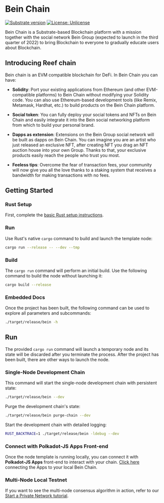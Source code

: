 # Bein Chain

[![Substrate version](https://img.shields.io/badge/Substrate-4.0.0--dev-blue?logo=Parity%20Substrate)](https://substrate.dev/)
[![License: Unlicense](https://img.shields.io/badge/license-Unlicense-blue.svg)](https://github.com/Ylgr/bein/blob/master/LICENSE)

Bein Chain is a Substrate-based Blockchain platform with a mission together with the social network Bein Group (expected to launch in the third quarter of 2022) to bring Blockchain to everyone to gradually educate users about Blockchain.

## Introducing Reef chain

Bein chain is an EVM compatible blockchain for DeFi. In Bein Chain you can have:

- <strong>Solidity</strong>: Port your existing applications from Ethereum (and other EVM-compatible platforms) to Bein Chain without modifying your Solidity code. You can also use Ethereum-based development tools (like Remix, Metamask, Hardhat, etc.) to build products on the Bein Chain platform.

- <strong>Social token</strong>: You can fully deploy your social tokens and NFTs on Bein Chain and easily integrate it into the Bein social networking platform from which to build your personal brand.

- <strong>Dapps as extension</strong>: Extensions on the Bein Group social network will be built as dapps on Bein Chain. You can imagine you are an artist who just released an exclusive NFT, after creating NFT you drag an NFT auction house into your own Group. Thanks to that, your exclusive products easily reach the people who trust you most.

- <strong>Feeless tips</strong>: Overcome the fear of transaction fees, your community will now give you all the love thanks to a staking system that receives a bandwidth for making transactions with no fees.

## Getting Started

### Rust Setup

First, complete the [basic Rust setup instructions](./doc/rust-setup.md).

### Run

Use Rust's native `cargo` command to build and launch the template node:

```sh
cargo run --release -- --dev --tmp
```

### Build

The `cargo run` command will perform an initial build. Use the following command to build the node
without launching it:

```sh
cargo build --release
```

### Embedded Docs

Once the project has been built, the following command can be used to explore all parameters and
subcommands:

```sh
./target/release/bein -h
```

## Run

The provided `cargo run` command will launch a temporary node and its state will be discarded after
you terminate the process. After the project has been built, there are other ways to launch the
node.

### Single-Node Development Chain

This command will start the single-node development chain with persistent state:

```bash
./target/release/bein --dev
```

Purge the development chain's state:

```bash
./target/release/bein purge-chain --dev
```

Start the development chain with detailed logging:

```bash
RUST_BACKTRACE=1 ./target/release/bein -ldebug --dev
```

### Connect with Polkadot-JS Apps Front-end

Once the node template is running locally, you can connect it with **Polkadot-JS Apps** front-end
to interact with your chain. [Click
here](https://polkadot.js.org/apps/#/explorer?rpc=ws://localhost:9944) connecting the Apps to your
local Bein Chain.

### Multi-Node Local Testnet

If you want to see the multi-node consensus algorithm in action, refer to our
[Start a Private Network tutorial](https://substrate.dev/docs/en/tutorials/start-a-private-network/).
